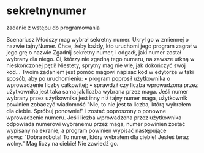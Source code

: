 # sekretnynumer<br/>
zadanie z wstępu do programowania 


Scenariusz
Młodszy mag wybrał sekretny numer. Ukrył go w zmiennej o nazwie tajnyNumer. Chce, żeby każdy, kto uruchomi jego program zagrał w jego grę o nazwie Zgadnij sekretny numer, i odgadł, jaki numer został wybrany dla niego. Ci, którzy nie zgadną tego numeru, na zawsze utkną w nieskończonej pętli! Niestety, sprytny mag nie wie, jak dokończyć swój kod...
Twoim zadaniem jest pomóc magowi napisać kod w edytorze w taki sposób, aby po uruchomieniu:
    • program poprosił użytkownika o wprowadzenie liczby całkowitej;
    • sprawdził czy liczba wprowadzona przez użytkownika jest taka sama jak liczba wybrana przez maga. Jeśli numer wybrany przez użytkownika jest inny niż tajny numer maga, użytkownik powinien zobaczyć wiadomość "Nie, to nie jest ta liczba, którą wybrałem dla ciebie. Spróbuj ponownie!" i zostać poproszony o ponowne wprowadzenie numeru. Jeśli liczba wprowadzona przez użytkownika odpowiada numerowi wybranemu przez maga, numer powinien zostać wypisany na ekranie, a program powinien wypisać następujące słowa: "Dobra robota! To numer, który wybrałem dla ciebie! Jesteś teraz wolny."
Mag liczy na ciebie! Nie zawiedź go.
